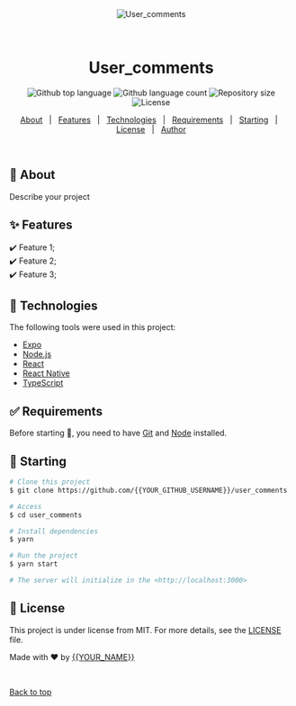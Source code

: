 <div align="center" id="top"> 
  <img src="./.github/app.gif" alt="User_comments" />

  &#xa0;

  <!-- <a href="https://user_comments.netlify.app">Demo</a> -->
</div>

<h1 align="center">User_comments</h1>

<p align="center">
  <img alt="Github top language" src="https://img.shields.io/github/languages/top/{{YOUR_GITHUB_USERNAME}}/user_comments?color=56BEB8">

  <img alt="Github language count" src="https://img.shields.io/github/languages/count/{{YOUR_GITHUB_USERNAME}}/user_comments?color=56BEB8">

  <img alt="Repository size" src="https://img.shields.io/github/repo-size/{{YOUR_GITHUB_USERNAME}}/user_comments?color=56BEB8">

  <img alt="License" src="https://img.shields.io/github/license/{{YOUR_GITHUB_USERNAME}}/user_comments?color=56BEB8">

  <!-- <img alt="Github issues" src="https://img.shields.io/github/issues/{{YOUR_GITHUB_USERNAME}}/user_comments?color=56BEB8" /> -->

  <!-- <img alt="Github forks" src="https://img.shields.io/github/forks/{{YOUR_GITHUB_USERNAME}}/user_comments?color=56BEB8" /> -->

  <!-- <img alt="Github stars" src="https://img.shields.io/github/stars/{{YOUR_GITHUB_USERNAME}}/user_comments?color=56BEB8" /> -->
</p>

<!-- Status -->

<!-- <h4 align="center"> 
	🚧  User_comments 🚀 Under construction...  🚧
</h4> 

<hr> -->

<p align="center">
  <a href="#dart-about">About</a> &#xa0; | &#xa0; 
  <a href="#sparkles-features">Features</a> &#xa0; | &#xa0;
  <a href="#rocket-technologies">Technologies</a> &#xa0; | &#xa0;
  <a href="#white_check_mark-requirements">Requirements</a> &#xa0; | &#xa0;
  <a href="#checkered_flag-starting">Starting</a> &#xa0; | &#xa0;
  <a href="#memo-license">License</a> &#xa0; | &#xa0;
  <a href="https://github.com/{{YOUR_GITHUB_USERNAME}}" target="_blank">Author</a>
</p>

<br>

## :dart: About ##

Describe your project

## :sparkles: Features ##

:heavy_check_mark: Feature 1;\
:heavy_check_mark: Feature 2;\
:heavy_check_mark: Feature 3;

## :rocket: Technologies ##

The following tools were used in this project:

- [Expo](https://expo.io/)
- [Node.js](https://nodejs.org/en/)
- [React](https://pt-br.reactjs.org/)
- [React Native](https://reactnative.dev/)
- [TypeScript](https://www.typescriptlang.org/)

## :white_check_mark: Requirements ##

Before starting :checkered_flag:, you need to have [Git](https://git-scm.com) and [Node](https://nodejs.org/en/) installed.

## :checkered_flag: Starting ##

```bash
# Clone this project
$ git clone https://github.com/{{YOUR_GITHUB_USERNAME}}/user_comments

# Access
$ cd user_comments

# Install dependencies
$ yarn

# Run the project
$ yarn start

# The server will initialize in the <http://localhost:3000>
```

## :memo: License ##

This project is under license from MIT. For more details, see the [LICENSE](LICENSE.md) file.


Made with :heart: by <a href="https://github.com/{{YOUR_GITHUB_USERNAME}}" target="_blank">{{YOUR_NAME}}</a>

&#xa0;

<a href="#top">Back to top</a>
